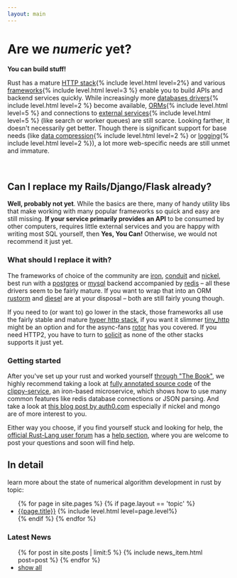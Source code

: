 ```yaml
---
layout: main
---
```


# Are we *numeric* yet?

**You can build stuff!**

<p>Rust has a mature <a href="{{site.baseurl}}/topics/stack/">HTTP stack</a>{% include level.html level=2%} and various <a href="{{site.baseurl}}/topics/frameworks/">frameworks</a>{% include level.html level=3 %} enable you to build APIs and backend services quickly. While increasingly more <a href="{{site.baseurl}}/topics/database/#drivers">databases drivers</a>{% include level.html level=2 %} become available, <a href="{{site.baseurl}}/topics/database/#orms">ORMs</a>{% include level.html level=5 %} and connections to <a href="{{site.baseurl}}/topics/services/">external services</a>{% include level.html level=5 %} (like search or worker queues) are still scarce. Looking farther, it doesn't necessarily get better. Though there is significant support for base needs (like <a href="{{site.baseurl}}/topics/compression/">data compression</a>{% include level.html level=2 %} or <a href="{{site.baseurl}}/topics/logging/">logging</a>{% include level.html level=2 %}), a lot more web-specific needs are still unmet and immature.</p>

<p>&nbsp;</p>

## Can I replace my Rails/Django/Flask already?

**Well, probably not yet**. While the basics are there, many of handy utility libs that make working with many popular frameworks so quick and easy are still missing. **If your service primarily provides an API** to be consumed by  other computers, requires little external services and you are happy with writing most SQL yourself, then **Yes, You Can!** Otherwise, we would not recommend it just yet.

### What should I replace it with?

The frameworks of choice of the community are <a href="{{site.baseurl}}/topics/frameworks/#pkg-iron">iron</a>, <a href="{{site.baseurl}}/topics/frameworks/#pkg-conduit">conduit</a> and <a href="{{site.baseurl}}/topics/frameworks/#pkg-nickel">nickel</a>, best run with a <a href="{{site.baseurl}}/topics/database/#pkg-postgres">postgres</a> or <a href="{{site.baseurl}}/topics/database/#pkg-mysql">mysql</a> backend accompanied by <a href="{{site.baseurl}}/topics/database/#pkg-redis">redis</a> – all these drivers seem to be fairly mature. If you want to wrap that into an ORM <a href="{{site.baseurl}}/topics/database/#pkg-rustorm">rustorm</a> and <a href="{{site.baseurl}}/topics/frameworks/#pkg-diesel">diesel</a> are at your disposal – both are still fairly young though.

If you need to (or want to) go lower in the stack, those frameworks all use the fairly stable and mature <a href="{{site.baseurl}}/topics/stack/#pkg-hyper">hyper http stack</a>, if you want it slimmer <a href="{{site.baseurl}}/topics/stack/#pkg-tiny_http">tiny_http</a> might be an option and for the async-fans <a href="{{site.baseurl}}/topics/stack/#pkg-rotor-http">rotor</a> has you covered. If you need HTTP2, you have to turn to <a href="{{site.baseurl}}/topics/stack/#pkg-solicit">solicit</a> as none of the other stacks supports it just yet.

### Getting started

After you've set up your rust and worked yourself [through "The Book"](https://doc.rust-lang.org/book/), we highly recommend taking a look at [fully annotated source code](https://clippy.bashy.io/docs/) of the [clippy-service](https://clippy.bashy.io), an iron-based microservice, which shows how to use many common features like redis database connections or JSON parsing. And take a look at [this blog post by auth0.com](https://auth0.com/blog/2015/11/30/build-an-api-in-rust-with-jwt-authentication-using-nickelrs/) especially if nickel and mongo are of more interest to you.

Either way you choose, if you find yourself stuck and looking for help, the [official Rust-Lang user forum](https://users.rust-lang.org/) has a [help section](https://users.rust-lang.org/c/help), where you are welcome to post your questions and soon will find help.


## In detail

learn more about the state of numerical algorithm development in rust by topic:

<ul class="topic-list">
  {% for page in site.pages %}
    {% if page.layout == 'topic' %}
      <li><a href="{{page.url}}">{{page.title}}</a>  {% include level.html level=page.level%}</li>
    {% endif %}
  {% endfor %}
</ul>

<h3> Latest News <a href="{{site.baseurl}}/atom.xml" title="subscribe"><i class="fa fa-rss-square"></i></a></h3>

<ul class="related-news">
  {% for post in site.posts | limit:5 %}
    {% include news_item.html post=post %}
  {% endfor %}
  <li><a href='/news/'>show all</a></li>
</ul>
